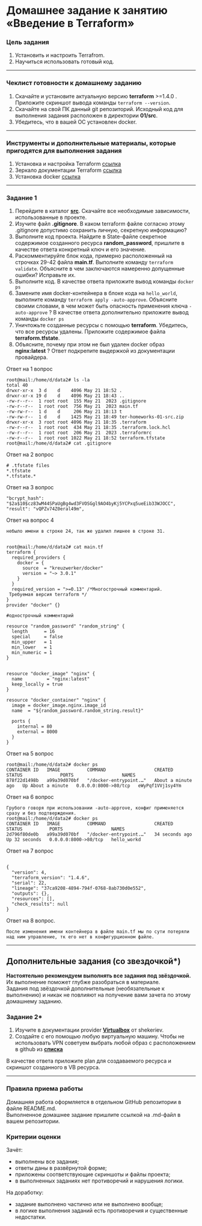 # Домашнее задание к занятию «Введение в Terraform»

### Цель задания

1. Установить и настроить Terrafrom.
2. Научиться использовать готовый код.

------

### Чеклист готовности к домашнему заданию

1. Скачайте и установите актуальную версию **terraform** >=1.4.0 . Приложите скриншот вывода команды ```terraform --version```.
2. Скачайте на свой ПК данный git репозиторий. Исходный код для выполнения задания расположен в директории **01/src**.
3. Убедитесь, что в вашей ОС установлен docker.

------

### Инструменты и дополнительные материалы, которые пригодятся для выполнения задания

1. Установка и настройка Terraform  [ссылка](https://cloud.yandex.ru/docs/tutorials/infrastructure-management/terraform-quickstart#from-yc-mirror)
2. Зеркало документации Terraform  [ссылка](https://registry.tfpla.net/browse/providers) 
3. Установка docker [ссылка](https://docs.docker.com/engine/install/ubuntu/) 
------

### Задание 1

1. Перейдите в каталог [**src**](https://github.com/netology-code/ter-homeworks/tree/main/01/src). Скачайте все необходимые зависимости, использованные в проекте. 
2. Изучите файл **.gitignore**. В каком terraform файле согласно этому .gitignore допустимо сохранить личную, секретную информацию?
3. Выполните код проекта. Найдите  в State-файле секретное содержимое созданного ресурса **random_password**, пришлите в качестве ответа конкретный ключ и его значение.
4. Раскомментируйте блок кода, примерно расположенный на строчках 29-42 файла **main.tf**.
Выполните команду ```terraform validate```. Объясните в чем заключаются намеренно допущенные ошибки? Исправьте их.
5. Выполните код. В качестве ответа приложите вывод команды ```docker ps```
6. Замените имя docker-контейнера в блоке кода на ```hello_world```, выполните команду ```terraform apply -auto-approve```.
Объясните своими словами, в чем может быть опасность применения ключа  ```-auto-approve``` ? В качестве ответа дополнительно приложите вывод команды ```docker ps```
8. Уничтожьте созданные ресурсы с помощью **terraform**. Убедитесь, что все ресурсы удалены. Приложите содержимое файла **terraform.tfstate**. 
9. Объясните, почему при этом не был удален docker образ **nginx:latest** ? Ответ подкрепите выдержкой из документации провайдера.

Ответ на 1 вопрос
```
root@mail:/home/d/data2# ls -la
total 40
drwxr-xr-x  3 d    d    4096 May 21 18:52 .
drwxr-xr-x 19 d    d    4096 May 21 18:43 ..
-rw-r--r--  1 root root  155 May 21  2023 .gitignore
-rw-r--r--  1 root root  756 May 21  2023 main.tf
-rw-rw-r--  1 d    d     206 May 21 18:13 t
-rw-rw-r--  1 d    d    1425 May 21 18:49 ter-homeworks-01-src.zip
drwxr-xr-x  3 root root 4096 May 21 18:35 .terraform
-rw-r--r--  1 root root  434 May 21 18:35 .terraform.lock.hcl
-rw-r--r--  1 root root  206 May 21  2023 .terraformrc
-rw-r--r--  1 root root 1022 May 21 18:52 terraform.tfstate
root@mail:/home/d/data2# cat .gitignore
```
Ответ на 2 вопрос
```
# .tfstate files
*.tfstate
*.tfstate.*
```
Ответ на 3 вопрос
```
"bcrypt_hash": "$2a$10$cz83wM44SPaUgBg4wd3FVOSGgl9AO4byKj5YCPxq5ueEib33WJOCC",
"result": "vQPZv74Z0eral49m",
```
Ответ на вопрос 4 
```
небыло имени в строке 24, так же удалил лишнее в строке 31. 


root@mail:/home/d/data2# cat main.tf
terraform {
  required_providers {
    docker = {
      source  = "kreuzwerker/docker"
      version = "~> 3.0.1"
    }
  }
  required_version = ">=0.13" /*Многострочный комментарий.
 Требуемая версия terraform */
}
provider "docker" {}

#однострочный комментарий

resource "random_password" "random_string" {
  length      = 16
  special     = false
  min_upper   = 1
  min_lower   = 1
  min_numeric = 1
}


resource "docker_image" "nginx" {
  name         = "nginx:latest"
  keep_locally = true
}

resource "docker_container" "nginx" {
  image = docker_image.nginx.image_id
  name  = "${random_password.random_string.result}"

  ports {
    internal = 80
    external = 8000
  }
}

```

Ответ на 5 вопрос

```
root@mail:/home/d/data2# docker ps
CONTAINER ID   IMAGE          COMMAND                  CREATED              STATUS              PORTS                  NAMES
878f22d1498b   a99a39d070bf   "/docker-entrypoint.…"   About a minute ago   Up About a minute   0.0.0.0:8000->80/tcp   eWyPqf1VVj1sy4Ym
```
Ответ на 6 вопрос

```
Грубого говоря при использовании -auto-approve, конфиг применяется сразу и без подтверждения.
root@mail:/home/d/data2# docker ps
CONTAINER ID   IMAGE          COMMAND                  CREATED          STATUS          PORTS                  NAMES
2d796f80de0b   a99a39d070bf   "/docker-entrypoint.…"   34 seconds ago   Up 32 seconds   0.0.0.0:8000->80/tcp   hello_workd
```
Ответ на 7 вопрос

```

{
  "version": 4,
  "terraform_version": "1.4.6",
  "serial": 22,
  "lineage": "37ca9208-4894-794f-0768-8ab730d0e552",
  "outputs": {},
  "resources": [],
  "check_results": null
}

```
Ответ на 8 вопрос.
```
После изменения имени контейнера в файле main.tf мы по сути потеряли над ним управление, тк его нет в конфигурционном файле.
```

------

## Дополнительные задания (со звездочкой*)

**Настоятельно рекомендуем выполнять все задания под звёздочкой.**   Их выполнение поможет глубже разобраться в материале.   
Задания под звёздочкой дополнительные (необязательные к выполнению) и никак не повлияют на получение вами зачета по этому домашнему заданию. 

### Задание 2*

1. Изучите в документации provider [**Virtualbox**](https://registry.tfpla.net/providers/shekeriev/virtualbox/latest/docs/overview/index) от 
shekeriev.
2. Создайте с его помощью любую виртуальную машину. Чтобы не использовать VPN советуем выбрать любой образ с расположением в github из [**списка**](https://www.vagrantbox.es/)

В качестве ответа приложите plan для создаваемого ресурса и скриншот созданного в VB ресурса. 

------

### Правила приема работы

Домашняя работа оформляется в отдельном GitHub репозитории в файле README.md.   
Выполненное домашнее задание пришлите ссылкой на .md-файл в вашем репозитории.

### Критерии оценки

Зачёт:

* выполнены все задания;
* ответы даны в развёрнутой форме;
* приложены соответствующие скриншоты и файлы проекта;
* в выполненных заданиях нет противоречий и нарушения логики.

На доработку:

* задание выполнено частично или не выполнено вообще;
* в логике выполнения заданий есть противоречия и существенные недостатки. 
